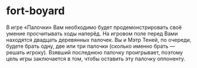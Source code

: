 # fort-boyard
В игре «Палочки» Вам необходимо будет продемонстрировать своё умение просчитывать ходы наперёд.
На игровом поле перед Вами находятся двадцать деревянных палочек. Вы и Мэтр Теней, по очереди, будете брать 
одну, две или три палочки (сколько именно брать — решать игроку). Взявший последнюю палочку проигрывает, 
поэтому цель игры заключается в том, чтобы оставить эту палочку оппоненту.
